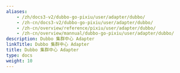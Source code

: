 ```yaml
---
aliases:
    - /zh/docs3-v2/dubbo-go-pixiu/user/adapter/dubbo/
    - /zh-cn/docs3-v2/dubbo-go-pixiu/user/adapter/dubbo/
    - /zh-cn/overview/reference/pixiu/user/adapter/dubbo/
    - /zh-cn/overview/mannual/dubbo-go-pixiu/user/adapter/dubbo/
description: Dubbo 集群中心 Adapter
linkTitle: Dubbo 集群中心 Adapter
title: Dubbo 集群中心 Adapter
type: docs
weight: 10
---
```

